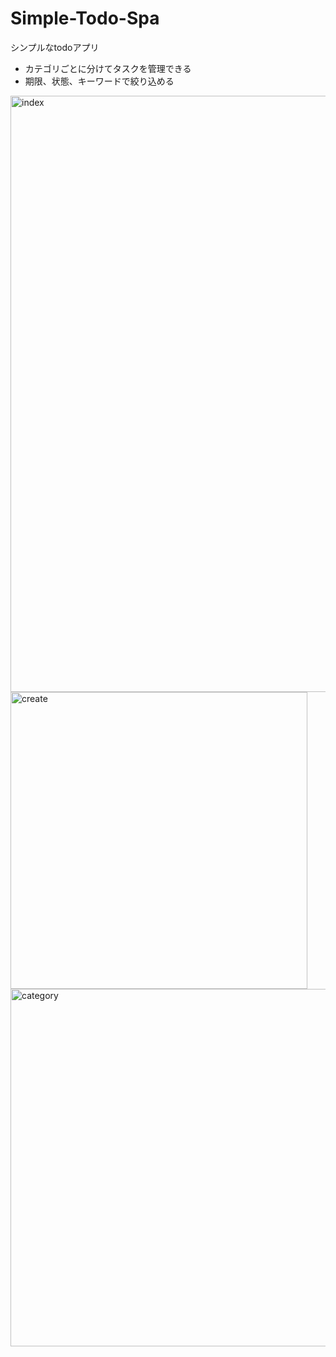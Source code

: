 # Simple-Todo-Spa
シンプルなtodoアプリ
- カテゴリごとに分けてタスクを管理できる
- 期限、状態、キーワードで絞り込める

<img width="954" alt="index" src="https://user-images.githubusercontent.com/84027833/221540252-3b6ab583-f35a-4a3d-9050-724a12865dc8.PNG">
<img width="475" alt="create" src="https://user-images.githubusercontent.com/84027833/221540250-7e7e7fe4-be1d-489c-9d0c-d176bae52bf6.PNG">
<img width="572" alt="category" src="https://user-images.githubusercontent.com/84027833/221540247-d80105fe-4c6d-469f-a073-4443b0aabe6b.PNG">
